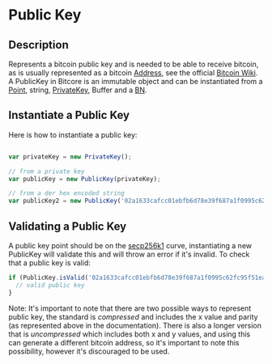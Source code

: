 # Public Key

## Description

Represents a bitcoin public key and is needed to be able to receive bitcoin, as is usually represented as a bitcoin [Address](Address.md), see the official [Bitcoin Wiki](https://en.bitcoin.it/wiki/Technical_background_of_version_1_Bitcoin_addresses). A PublicKey in Bitcore is an immutable object and can be instantiated from a [Point](Crypto.md), string, [PrivateKey](PrivateKey.md), Buffer and a [BN](Crypto.md).

## Instantiate a Public Key

Here is how to instantiate a public key:

```javascript

var privateKey = new PrivateKey();

// from a private key
var publicKey = new PublicKey(privateKey);

// from a der hex encoded string
var publicKey2 = new PublicKey('02a1633cafcc01ebfb6d78e39f687a1f0995c62fc95f51ead10a02ee0be551b5dc');

```

## Validating a Public Key

A public key point should be on the [secp256k1](https://en.bitcoin.it/wiki/Secp256k1) curve, instantiating a new PublicKey will validate this and will throw an error if it's invalid. To check that a public key is valid:

```javascript
if (PublicKey.isValid('02a1633cafcc01ebfb6d78e39f687a1f0995c62fc95f51ead10a02ee0be551b5dc')){
  // valid public key
}
```

Note: It's important to note that there are two possible ways to represent public key, the standard is *compressed* and includes the x value and parity (as represented above in the documentation). There is also a longer version that is *uncompressed* which includes both x and y values, and using this can generate a different bitcoin address, so it's important to note this possibility, however it's discouraged to be used.
